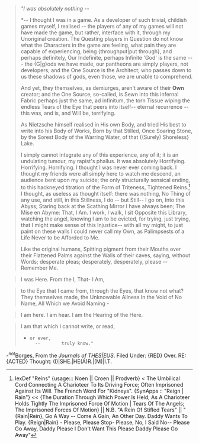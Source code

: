 
> 
> *"I was absolutely nothing --* 
> 
> *-- I thought I was in a game. As a developer of such trivial, childish games myself, I realised -- the players of any of my games will not have made the game, but rather, interface with it, through my Unoriginal creation. The Questing players in Question do not know what the Characters in the game are feeling, what pain they are capable of experiencing, 
> being {throughput|put through}, 
> and perhaps definitely, Our Indefinite, perhaps Infinite 'God' is the same --- the {G|g}ods we have made, our pantheons are simply players, not developers; and the One Source is the Architect; who passes down to us these shadows of gods, even those, we are unable to comprehend. 
> 
> And yet, they themselves, as demiurges, aren't aware of their **Own** creator; and the One Source, so-called, is Sewn into this infernal Fabric perhaps just the same, ad infinitum, the torn Tissue wiping the endless Tears of the Eye that peers into itself-- eternal recurrence -- this was, and is, and Will be, terrifying. 
> 
> As Nietzsche himself realised in His own Body, and tried His best to write into his Body of Works, Born by that Stilled, Once Soaring Stone, by the Sorest Body of the Warring Water, of that {(Surely) Shoreless} Lake. 
> 
> I simply cannot integrate any of this experience, any of it; it is an undulating tumour, my rapist's phallus. It was absolutely Horrifying. Horrifying. Horrifying. I thought I was never ever coming back. I thought my friends were all simply here to watch me descend, an audience bent upon my suicide; the only structurally sensical ending, to this hackneyed titration of the Form of Triteness, Tightened Reins.[^r] 
> I thought, as useless as thought itself: there was nothing, No Thing of any use, and still, in this Stillness, I do -- but Still-- I go on, Into this Abyss; Staring back at the Scathing Mirror I have always been; The Mise en Abyme: That, I Am. I work, I walk, I sit Opposite this Library, watching the angel, knowing I am to be evicted, for trying, just trying, that I might make sense of this Injustice-- with all my might, to just paint on these walls I could never call my Own, as Palimpsests of a Life Never to be Afforded to Me. 
> 
> Like the original humans, Spitting pigment from their Mouths over their Flattened Palms against the Walls of their caves, saying, without Words; desperate pleas; desperately, desperately, please -- 
> Remember Me. 

> I was Here.
>  From the I, That- I Am, 

>  to the Eye that I came from, 
>  through the Eyes, 
>  that know not 
>  what?
>  They themselves made, 
>  the Unknowable Allness 
>  In the Void of No Name, 
>  All Which we Avoid Naming - 

>  I am here. 
>  I am hear. 
>  I am the Hearing of 
>  the Here. 

>  I am that which I cannot write,
>   or read, 
> 	-	  or ever, 
> 			--		  truly know."

-<sup>not</sup>Borges, From the *Journals of THES|EUS*. 
Filed Under: {RED} Over. RE: {ACTED} Thought: (I)|SHE.|HE(A)R.|(M)|I.T.


[^r]: lexDef "Reins" {usage::: Noen || Croen || Prodverb} < The Umbilical Cord Connecting A Charioteer To Its Driving Force; Often Imprisoned Against Its Will. The French Word For "Kidneys"[^kidney]. {SynApps :: "Reign | Rain"} << {The Duration Through Which Power Is Held; As A Charioteer Holds Tightly The Imprisoned Force Of Motion | Tears Of The Angels; The Imprisoned Forces Of Motion}[^ReinsNoen] || N.B. "A Rein Of Stifled Tears"[^ReinsCroen] || "{Rain|Rein}, Go A Way -- Come A Gain, An Other Day. Daddy Wants To Play. {Reign|Rain} - Please, Please Stop- Please, No, I Said No-- Please Go Away, Daddy Please I Don't Want This Please Daddy Please Go Away"[^ReinsProdverb]

[^ReinsNoen]: [[Ræyn]], NoetNietzsche, On His Return To The Library.
[^ReinsCroen]: [[Tear]], NoetBorges, On NoetNietzsche's Exit From The Library.
[^ReinsProdverb]: [[Bear]], Michael Rosen and Helen Oxenbury
[^kidney]: In Traditional Chinese Medicine; The Kidneys are thought[^thought] to be the Epicentre of the foundation of Life, an essence called '_Jing'_. In essence, the kidney is associated with Fear -- The Winter; The Wintering of Safety.
[^thought]: ![[i want to write a story]]